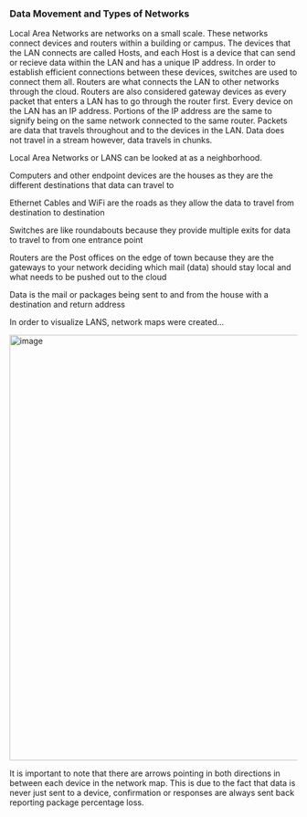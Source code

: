 ### Data Movement and Types of Networks

Local Area Networks are networks on a small scale. These networks connect devices and routers within a building or campus. The devices that the LAN connects are called Hosts, and each Host is a device that can send or recieve data within the LAN and has a unique IP address. In order to establish efficient connections between these devices, switches are used to connect them all. Routers are what connects the LAN to other networks through the cloud. Routers are also considered gateway devices as every packet that enters a LAN has to go through the router first. Every device on the LAN has an IP address. Portions of the IP address are the same to signify being on the same network connected to the same router. Packets are data that travels throughout and to the devices in the LAN. Data does not travel in a stream however, data travels in chunks. 

Local Area Networks or LANS can be looked at as a neighborhood.

Computers and other endpoint devices are the houses as they are the different destinations that data can travel to

Ethernet Cables and WiFi are the roads as they allow the data to travel from destination to destination

Switches are like roundabouts because they provide multiple exits for data to travel to from one entrance point

Routers are the Post offices on the edge of town because they are the gateways to your network deciding which mail (data) should stay local and what needs to be pushed out to the cloud

Data is the mail or packages being sent to and from the house with a destination and return address

In order to visualize LANS, network maps were created...

<img width="1321" height="746" alt="image" src="https://github.com/user-attachments/assets/a584a312-2871-46e8-b913-ff5bae8ec04e" />

It is important to note that there are arrows pointing in both directions in between each device in the network map. This is due to the fact that data is never just sent to a device, confirmation or responses are always sent back reporting package percentage loss.  
